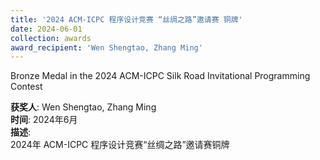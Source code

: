 ```yaml
---
title: '2024 ACM-ICPC 程序设计竞赛 “丝绸之路”邀请赛 铜牌'  
date: 2024-06-01                             
collection: awards  
award_recipient: 'Wen Shengtao, Zhang Ming'               
---
```


Bronze Medal in the 2024 ACM-ICPC Silk Road Invitational Programming Contest

**获奖人**: Wen Shengtao, Zhang Ming  
**时间**: 2024年6月  
**描述**:  
2024年 ACM-ICPC 程序设计竞赛“丝绸之路”邀请赛铜牌
